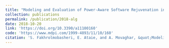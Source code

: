 ```yaml
---
title: "Modeling and Evaluation of Power-Aware Software Rejuvenation in Cloud Systems"
collection: publications
permalink: /publication/2018-alg
date: 2018-10-20
link: 'https://doi.org/10.3390/a11100160'
code: 'https://www.mdpi.com/1999-4893/11/10/160'
citation: 'S. Fakhrolmobasheri, E. Ataie, and A. Movaghar, &quot;Modeling and Evaluation of Power-Aware Software Rejuvenation in Cloud Systems,&quot; <i>Algorithms</i>, Vol. 11, No. 10, 2018'
---
```

